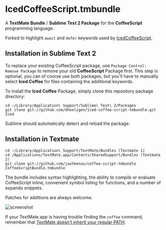 # IcedCoffeeScript.tmbundle

A **TextMate Bundle** / **Sublime Text 2 Package** for the **CoffeeScript** programming language.

Forked to highlight `await` and `defer` keywords used by [IcedCoffeeScript](http://maxtaco.github.com/coffee-script/).
    
## Installation in Sublime Text 2

To replace your existing CoffeeScript package, use `Package Control: Remove Package` to remove your old **CoffeeScript** Package first. This step is optional, you can of course use both packages, but you'll have to manually select **Iced Coffee** for files containing the additional keywords.

To install the **Iced Coffee** Package, simply clone this repository package directory:

    cd ~/Library/Application\ Support/Sublime\ Text\ 2/Packages
    git clone git://github.com/dhoelzgen/iced-coffee-script-tmbundle.git Iced

Sublime should automatically detect and reload the package.

## Installation in Textmate

    cd ~/Library/Application\ Support/TextMate/Bundles (Textmate 1)
    cd /Applications/TextMate.app/Contents/SharedSupport/Bundles (Textmate 2)
    git clone git://github.com/jashkenas/coffee-script-tmbundle CoffeeScriptBundle.tmbundle

The bundle includes syntax highlighting, the ability to compile or evaluate CoffeeScript inline, convenient symbol listing for functions, and a number of expando snippets.

Patches for additions are always welcome.

![screenshot](http://jashkenas.s3.amazonaws.com/images/coffeescript/textmate-highlighting.png)

If your TextMate.app is having trouble finding the `coffee` command, remember that [TextMate doesn't inherit your regular PATH](http://wiki.macromates.com/Troubleshooting/TextMateAndThePath). 

